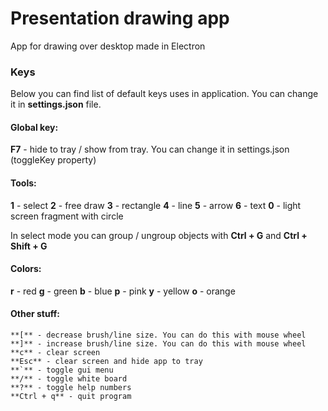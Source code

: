 # Presentation drawing app
App for drawing over desktop made in Electron


### Keys
Below you can find list of default keys uses in application. You can change it in <strong>settings.json</strong> file.

#### Global key:
**F7** - hide to tray / show from tray. You can change it in settings.json (toggleKey property)</li>


#### Tools:
**1** - select
**2** - free draw
**3** - rectangle
**4** - line
**5** - arrow
**6** - text
**0** - light screen fragment with circle

In select mode you can group / ungroup objects with **Ctrl + G** and **Ctrl + Shift  + G**

#### Colors:
**r** - red
**g** - green
**b** - blue
**p** - pink
**y** - yellow
**o** - orange


#### Other stuff:
    **[** - decrease brush/line size. You can do this with mouse wheel
    **]** - increase brush/line size. You can do this with mouse wheel
    **c** - clear screen
    **Esc** - clear screen and hide app to tray
    **`** - toggle gui menu
    **/** - toggle white board
    **?** - toggle help numbers
    **Ctrl + q** - quit program